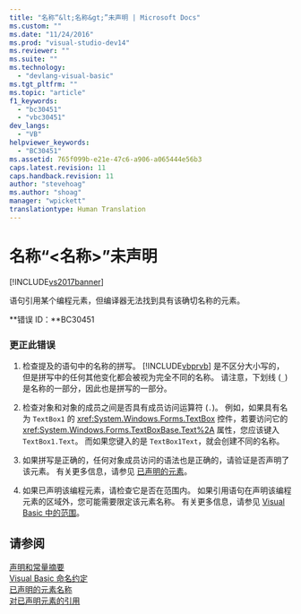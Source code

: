 ```yaml
---
title: "名称“&lt;名称&gt;”未声明 | Microsoft Docs"
ms.custom: ""
ms.date: "11/24/2016"
ms.prod: "visual-studio-dev14"
ms.reviewer: ""
ms.suite: ""
ms.technology: 
  - "devlang-visual-basic"
ms.tgt_pltfrm: ""
ms.topic: "article"
f1_keywords: 
  - "bc30451"
  - "vbc30451"
dev_langs: 
  - "VB"
helpviewer_keywords: 
  - "BC30451"
ms.assetid: 765f099b-e21e-47c6-a906-a065444e56b3
caps.latest.revision: 11
caps.handback.revision: 11
author: "stevehoag"
ms.author: "shoag"
manager: "wpickett"
translationtype: Human Translation
---
```

# 名称“&lt;名称&gt;”未声明
[!INCLUDE[vs2017banner](../../../csharp/includes/vs2017banner.md)]

语句引用某个编程元素，但编译器无法找到具有该确切名称的元素。  
  
 **错误 ID：**BC30451  
  
### 更正此错误  
  
1.  检查提及的语句中的名称的拼写。  [!INCLUDE[vbprvb](../../../csharp/programming-guide/concepts/linq/includes/vbprvb_md.md)] 是不区分大小写的，但是拼写中的任何其他变化都会被视为完全不同的名称。  请注意，下划线 \(`_`\) 是名称的一部分，因此也是拼写的一部分。  
  
2.  检查对象和对象的成员之间是否具有成员访问运算符 \(`.`\)。  例如，如果具有名为 `TextBox1` 的 <xref:System.Windows.Forms.TextBox> 控件，若要访问它的 <xref:System.Windows.Forms.TextBoxBase.Text%2A> 属性，您应该键入 `TextBox1.Text`。  而如果您键入的是 `TextBox1Text`，就会创建不同的名称。  
  
3.  如果拼写是正确的，任何对象成员访问的语法也是正确的，请验证是否声明了该元素。  有关更多信息，请参见 [已声明的元素](../../../visual-basic/programming-guide/language-features/declared-elements/index.md)。  
  
4.  如果已声明该编程元素，请检查它是否在范围内。  如果引用语句在声明该编程元素的区域外，您可能需要限定该元素名称。  有关更多信息，请参见 [Visual Basic 中的范围](../../../visual-basic/programming-guide/language-features/declared-elements/scope.md)。  
  
## 请参阅  
 [声明和常量摘要](../../../visual-basic/language-reference/keywords/declarations-and-constants-summary.md)   
 [Visual Basic 命名约定](../../../visual-basic/programming-guide/program-structure/naming-conventions.md)   
 [已声明的元素名称](../../../visual-basic/programming-guide/language-features/declared-elements/declared-element-names.md)   
 [对已声明元素的引用](../../../visual-basic/programming-guide/language-features/declared-elements/references-to-declared-elements.md)